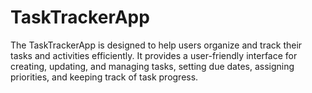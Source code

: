 # TaskTrackerApp
 The TaskTrackerApp is designed to help users organize and track their tasks and activities efficiently. It provides a user-friendly interface for creating, updating, and managing tasks, setting due dates, assigning priorities, and keeping track of task progress.
